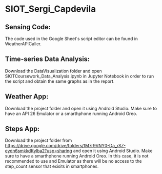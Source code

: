 # SIOT_Sergi_Capdevila

Sensing Code:
- 
The code used in the Google Sheet's script editor can be found in WeatherAPICaller.

Time-series Data Analysis:
-
Download the DataVisualization folder and open SIOTCoursework_Data_Analysis.ipynb in Jupyter Notebook in order to run the script and obtain the same graphs as in the report. 

Weather App:
-
Download the project folder and open it using Android Studio. Make sure to have an API 26 Emulator or a smarthphone running Android Oreo.

Steps App:
-
Download the project folder from https://drive.google.com/drive/folders/1M7r9VNY0-Da_rSZ-eydn6smkkdKylba2?usp=sharing and open it using Android Studio. Make sure to have a smarthphone running Android Oreo. In this case, it is not recommended to use and Emulator as there will be no access to the step_count sensor that exisits in smartphones. 


